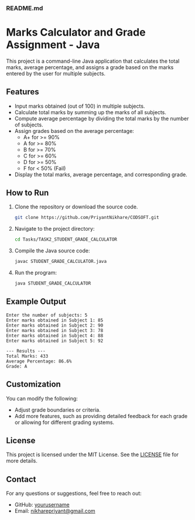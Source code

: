 ### **README.md**

# Marks Calculator and Grade Assignment - Java

This project is a command-line Java application that calculates the total marks, average percentage, and assigns a grade based on the marks entered by the user for multiple subjects.

## Features

- Input marks obtained (out of 100) in multiple subjects.
- Calculate total marks by summing up the marks of all subjects.
- Compute average percentage by dividing the total marks by the number of subjects.
- Assign grades based on the average percentage:
  - A+ for >= 90%
  - A for >= 80%
  - B for >= 70%
  - C for >= 60%
  - D for >= 50%
  - F for < 50% (Fail)
- Display the total marks, average percentage, and corresponding grade.

## How to Run

1. Clone the repository or download the source code.
   ```bash
   git clone https://github.com/PriyantNikhare/CODSOFT.git
   ```

2. Navigate to the project directory:
   ```bash
   cd Tasks/TASK2_STUDENT_GRADE_CALCULATOR
   ```

3. Compile the Java source code:
   ```bash
   javac STUDENT_GRADE_CALCULATOR.java
   ```

4. Run the program:
   ```bash
   java STUDENT_GRADE_CALCULATOR
   ```

## Example Output

```
Enter the number of subjects: 5
Enter marks obtained in Subject 1: 85
Enter marks obtained in Subject 2: 90
Enter marks obtained in Subject 3: 78
Enter marks obtained in Subject 4: 88
Enter marks obtained in Subject 5: 92

--- Results ---
Total Marks: 433
Average Percentage: 86.6%
Grade: A
```

## Customization

You can modify the following:
- Adjust grade boundaries or criteria.
- Add more features, such as providing detailed feedback for each grade or allowing for different grading systems.

## License

This project is licensed under the MIT License. See the [LICENSE](LICENSE) file for more details.

## Contact

For any questions or suggestions, feel free to reach out:

- GitHub: [yourusername](https://github.com/PriyantNikhare)
- Email: nikharepriyant@gmail.com